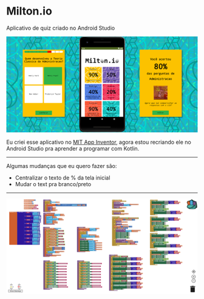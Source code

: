# Milton.io
Aplicativo de quiz criado no Android Studio

![capa](/img/capa.png)

Eu criei esse aplicativo no [MIT App Inventor](https://appinventor.mit.edu/), agora estou recriando ele no Android Studio pra aprender a programar com Kotlin.

---

Algumas mudanças que eu quero fazer são:
- Centralizar o texto de % da tela inicial
- Mudar o text pra branco/preto

---
![blocos](/img/blocos2.png)